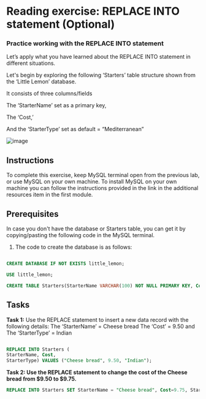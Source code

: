 # Reading exercise: REPLACE INTO statement (Optional)

### Practice working with the REPLACE INTO statement
Let’s apply what you have learned about the REPLACE INTO statement in different situations.  

Let's begin by exploring the following ‘Starters’ table structure shown from the ‘Little Lemon’ database. 

It consists of three columns/fields

The ‘StarterName’ set as a primary key,

The ‘Cost,’

And the ‘StarterType’ set as default = “Mediterranean”

![image](https://github.com/Memmes27/Meta-Database-Engineer-Professional/assets/63331353/17bbca55-827e-4b2a-975d-87697acb0750)

## Instructions
To complete this exercise, keep MySQL terminal open from the previous lab, or use MySQL on your own machine. To install MySQL on your own machine you can follow the instructions provided in the link in the additional resources item in the first module.  

## Prerequisites

In case you don't have the database or Starters table, you can get it by copying/pasting the following code in the MySQL terminal. 

1. The code to create the database is as follows: 

```SQL 

CREATE DATABASE IF NOT EXISTS little_lemon;

USE little_lemon; 

CREATE TABLE Starters(StarterName VARCHAR(100) NOT NULL PRIMARY KEY, Cost Decimal(3,2), StaterType VARCHAR(100) DEFAULT 'Mediterranean');

```
## Tasks

**Task 1:**
Use the REPLACE statement to insert a new data record with the following details:
The ‘StarterName’ = Cheese bread 
The ‘Cost’ = 9.50 and 
The ‘StarterType’ = Indian

```SQL 

REPLACE INTO Starters (
StarterName, Cost, 
StarterType) VALUES ("Cheese bread", 9.50, "Indian");
``` 

**Task 2: Use the REPLACE statement to change the cost of the Cheese bread from $9.50 to $9.75.**


```SQL 
REPLACE INTO Starters SET StarterName = "Cheese bread", Cost=9.75, StarterType="Indian";
``` 
